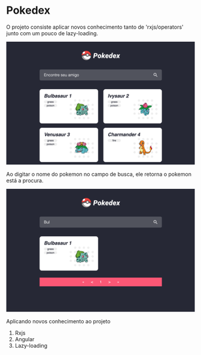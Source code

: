 # Pokedex

<p> O projeto consiste aplicar novos conhecimento tanto de 'rxjs/operators' junto com um pouco de lazy-loading.</p>
<img 
  src="https://github.com/Lftho/repo-angular-pokedex/blob/master/src/assets/background/background-01.png?raw=true" 
  alt="background do projeto, pokedex">

<p>Ao digitar o nome do pokemon no campo de busca, ele retorna o pokemon está a procura.</p>

<img 
  src="https://github.com/Lftho/repo-angular-pokedex/blob/master/src/assets/background/background-02.png?raw=true" 
  alt="background do projeto, pokedex">

<p>Aplicando novos conhecimento ao projeto</p>
<ol>
  <li>Rxjs</li>
  <li>Angular</li>
  <li>Lazy-loading</li>
</ol>

